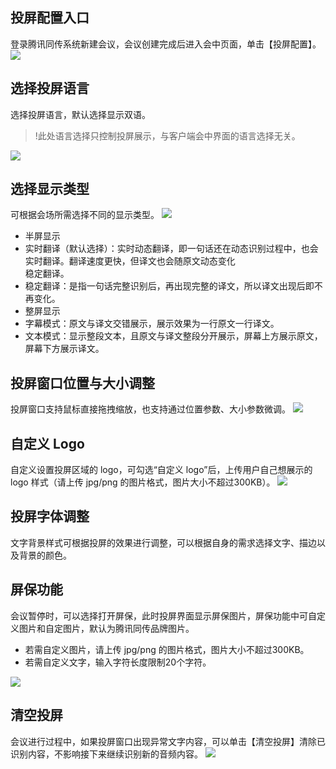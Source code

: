 ## 投屏配置入口
登录腾讯同传系统新建会议，会议创建完成后进入会中页面，单击【投屏配置】。
![](https://main.qcloudimg.com/raw/1daab8be6a77691cbf876cf9821c784e.png)

## 选择投屏语言
选择投屏语言，默认选择显示双语。
>!此处语言选择只控制投屏展示，与客户端会中界面的语言选择无关。

![](https://main.qcloudimg.com/raw/10a5867a1f2004b28df3b71f32befd21.png)
 
## 选择显示类型
可根据会场所需选择不同的显示类型。
![](https://main.qcloudimg.com/raw/50fc66c37a0ad348877f48a3d610103f.png)
 
- 半屏显示
 - 实时翻译（默认选择）：实时动态翻译，即一句话还在动态识别过程中，也会实时翻译。翻译速度更快，但译文也会随原文动态变化	 
稳定翻译。
 - 稳定翻译：是指一句话完整识别后，再出现完整的译文，所以译文出现后即不再变化。
- 整屏显示
 - 字幕模式：原文与译文交错展示，展示效果为一行原文一行译文。
 - 文本模式：显示整段文本，且原文与译文整段分开展示，屏幕上方展示原文，屏幕下方展示译文。


## 投屏窗口位置与大小调整
投屏窗口支持鼠标直接拖拽缩放，也支持通过位置参数、大小参数微调。
![](https://main.qcloudimg.com/raw/c5f37be89e64123658050f49b2ff6a58.png)
 
## 自定义 Logo
自定义设置投屏区域的 logo，可勾选“自定义 logo”后，上传用户自己想展示的 logo 样式（请上传 jpg/png 的图片格式，图片大小不超过300KB）。
![](https://main.qcloudimg.com/raw/05ef037f560a8c279f52d673ea801a68.png)

## 投屏字体调整
文字背景样式可根据投屏的效果进行调整，可以根据自身的需求选择文字、描边以及背景的颜色。

## 屏保功能
会议暂停时，可以选择打开屏保，此时投屏界面显示屏保图片，屏保功能中可自定义图片和自定图片，默认为腾讯同传品牌图片。
- 若需自定义图片，请上传 jpg/png 的图片格式，图片大小不超过300KB。
- 若需自定义文字，输入字符长度限制20个字符。

![](https://main.qcloudimg.com/raw/9da53de04191ad684c08d677d2ab9afa.png)

## 清空投屏
会议进行过程中，如果投屏窗口出现异常文字内容，可以单击【清空投屏】清除已识别内容，不影响接下来继续识别新的音频内容。
![](https://main.qcloudimg.com/raw/d2aae3be78968a4aeee501f5762bdc7b.png)
